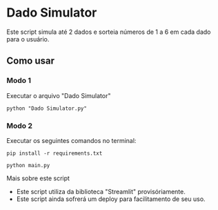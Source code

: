 <h1>Dado Simulator</h1>

<p>Este script simula até 2 dados e sorteia números de 1 a 6 em cada dado para o usuário.</p>

<h2>Como usar</h2>

<h3>Modo 1</h3>

<p>Executar o arquivo "Dado Simulator"</p>
<pre><code>python "Dado Simulator.py"</code></pre>

<h3>Modo 2</h3>

<p>Executar os seguintes comandos no terminal:</p>
<pre><code>pip install -r requirements.txt</code></pre>
<pre><code>python main.py</code></pre>


<p>Mais sobre este script</p>
<ul>
  <li>Este script utiliza da biblioteca "Streamlit" provisóriamente.</li>
  <li>Este script ainda sofrerá um deploy para facilitamento de seu uso.
</ul>
